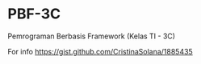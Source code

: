 # PBF-3C
Pemrograman Berbasis Framework (Kelas TI - 3C)


For info https://gist.github.com/CristinaSolana/1885435